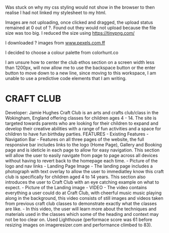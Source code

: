 Was stuck on why my css styling would not show in the browser to then realise I had not linked my stylesheet to my html.

Images are not uploading, once clicked and dragged, the upload status remained at 0 out of ?.
Found out they would not upload because the file size was too big. I reduced the size using <https://tinypng.com/>

I downloaded ? images from www.pexels.com.ff

I decided to choose a colour palette from colorhunt.co

I am unsure how to center the club ethos section on a screen width less than 1200px, will now allow me to use the backspace button or the enter button to move down to a new line, since moving to this workspace, I am unable to use a predictive code elements that I am writing.  

# CRAFT CLUB
Developer: Jamie Hughes Craft Club is an arts and crafts club/class in the Wokingham, England offering classes for children ages 4 - 14. The site is targeted towards parents who are looking for their children to expand and develop their creative abilities with a range of fun activities and a space for children to have fun birthday parties.
FEATURES - Existing Features - Navigation Bar - Features on all three pages of the website, the full responsive bar includes links to the logo (Home Page), Gallery and Booking page and is ideticle in each page to allow for easy navigation.                                                                                              This section will allow the user to easily navigate from page to page across all devices without having to revert back to the homepage each time.                                                                                                     - Picture of the logo and nav links -                                                                                                        Landing Page Image - The landing page includes a photograph with text overlay to allow the user to immediatley know this craft club is specifically for children aged 4 to 14 years.                                                                                                    This section also introduces the user to Craft Club with an eye catching example on what to expect.       - Picture of the Landing image -                                                                                                        VIDEO - The video contains everything a user could do at Craft Club, with cheerful music music playing along in the background, this video consists of still images and videos taken from previous craft club classes to demonstrate exactly what the classes are like.                                                                                                                         - In this video, the user will learn more about the techniques and materials used in the classes which some of the heading and context may not be too clear on.      Used Lighthouse (performace score was 61 before resizing images on imageresizer.com and performance climbed to 83).
